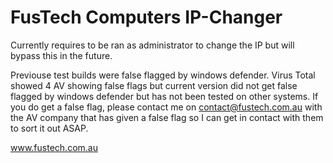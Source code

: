 # FusTech Computers IP-Changer

Currently requires to be ran as administrator to change the IP but will bypass this in the future. 

Previouse test builds were false flagged by windows defender. Virus Total showed 4 AV showing false flags but current version did not get false flagged by windows defender but has not been tested on other systems. If you do get a false flag, please contact me on contact@fustech.com.au with the AV company that has given a false flag so I can get in contact with them to sort it out ASAP. 

www.fustech.com.au
